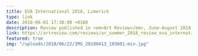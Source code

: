 ```yaml
---
title: EVA International 2018, Limerick
type: link
date: 2018-06-01 17:38:00 +0100
description: Review published in <em>Art Review</em>, June-August 2018
link: https://artreview.com/reviews/ar_summer_2018_review_eva_international/
featured: true
img: "/uploads/2018/06/22/IMG_20180413_103601-min.jpg"
---
```

